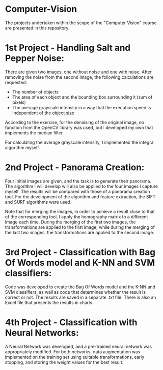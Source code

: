 # Computer-Vision

The projects undertaken within the scope of the "Computer Vision" course are presented in this repository.

# 1st Project - Handling Salt and Pepper Noise:

There are given two images, one without noise and one with noise. After removing the noise from the second image, the following calculations are requested:
- The number of objects 
- The area of each object and the bounding box surrounding it (sum of pixels)
- The average grayscale intensity in a way that the execution speed is independent of the object size

According to the exercise, for the denoising of the original image, no function from the OpenCV library was used, but I developed my own that implements the median filter.

For calculating the average grayscale intensity, I implemented the integral algorithm myself.

# 2nd Project - Panorama Creation:

Four initial images are given, and the task is to generate their panorama. The algorithm I will develop will also be applied to the four images I capture myself. The results will be compared with those of a panorama creation tool.
For the development of the algorithm and feature extraction, the SIFT and SURF algorithms were used.

Note that for merging the images, in order to achieve a result close to that of the corresponding tool, I apply the homography matrix to a different image each time. During the merging of the first two images, the transformations are applied to the first image, while during the merging of the last two images, the transformations are applied to the second image.


# 3rd Project - Classification with Bag Of Words model and K-NN and SVM classifiers:

Code was developed to create the Bag Of Words model and the K-NN and SVM classifiers, as well as code that determines whether the result is correct or not. The results are saved in a separate .txt file. 
There is also an Excel file that presents the results in charts.


# 4th Project - Classification with Neural Networks:

A Neural Network was developed, and a pre-trained neural network was appropriately modified.
For both networks, data augmentation was implemented on the training set using suitable transformations, early stopping, and storing the weight values for the best result.
